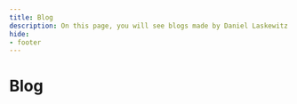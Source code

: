 ```yaml
---
title: Blog
description: On this page, you will see blogs made by Daniel Laskewitz about the Power Platform.
hide:
- footer
---
```


# Blog
